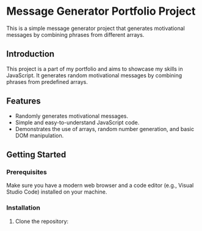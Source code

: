 # Message Generator Portfolio Project

This is a simple message generator project that generates motivational messages by combining phrases from different arrays.

## Introduction

This project is a part of my portfolio and aims to showcase my skills in JavaScript. It generates random motivational messages by combining phrases from predefined arrays.

## Features

- Randomly generates motivational messages.
- Simple and easy-to-understand JavaScript code.
- Demonstrates the use of arrays, random number generation, and basic DOM manipulation.

## Getting Started

### Prerequisites

Make sure you have a modern web browser and a code editor (e.g., Visual Studio Code) installed on your machine.

### Installation

1. Clone the repository:
